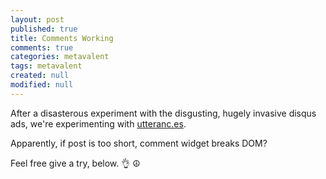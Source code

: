 ```yaml
---
layout: post
published: true
title: Comments Working
comments: true
categories: metavalent
tags: metavalent
created: null
modified: null
---
```


After a disasterous experiment with the disgusting, hugely invasive disqus ads, we're experimenting with [utteranc.es](https://utteranc.es/). 

Apparently, if post is too short, comment widget breaks DOM?

Feel free give a try, below. 👌 ☮️
